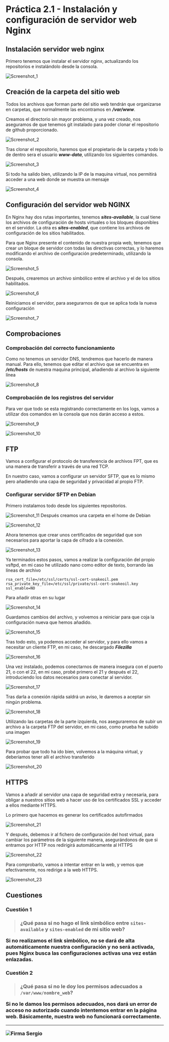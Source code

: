 # Práctica 2.1 - Instalación y configuración de servidor web Nginx

## Instalación servidor web nginx

Primero tenemos que instalar el servidor nginx, actualizando los repositorios e instalándolo desde la consola.

![Screenshot_1](./imagenes/Screenshot_1.png)

## Creación de la carpeta del sitio web

Todos los archivos que forman parte del sitio web tendrán que organizarse en carpetas, que normalmente las encontramos en ***/var/www***.

Creamos el directorio sin mayor problema, y una vez creado, nos aseguramos de que tenemos git instalado para poder clonar el repositorio de github proporcionado.

![Screenshot_2](./imagenes/Screenshot_2.png)

Tras clonar el repositorio, haremos que el propietario de la carpeta y todo lo de dentro sera el usuario ***www-data***, utilizando los siguientes comandos.

![Screenshot_3](./imagenes/Screenshot_3.png)

Si todo ha salido bien, utilizando la IP de la maquina virtual, nos permitirá acceder a una web donde se muestra un mensaje

![Screenshot_4](./imagenes/Screenshot_4.png)

## Configuración del servidor web NGINX
En Nginx hay dos rutas importantes, tenemos ***sites-available***, la cual tiene los archivos de configuración de hosts virtuales o los bloques disponibles en el servidor. La otra es ***sites-enabled***, que contiene los archivos de configuración de los sitios habilitados.

Para que Nginx presente el contenido de nuestra propia web, tenemos que crear un bloque de servidor con todas las directivas correctas, y lo haremos modificando el archivo de configuración predeterminado, utilizando la consola.

![Screenshot_5](./imagenes/Screenshot_5.png)

Después, crearemos un archivo simbólico entre el archivo y el de los sitios habilitados.

![Screenshot_6](./imagenes/Screenshot_6.png)

Reiniciamos el servidor, para asegurarnos de que se aplica toda la nueva configuración

![Screenshot_7](./imagenes/Screenshot_7.png)

## Comprobaciones

<h3>Comprobación del correcto funcionamiento</h3>

Como no tenemos un servidor DNS, tendremos que hacerlo de manera manual. Para ello, tenemos que editar el archivo que se encuentra en ***/etc/hosts*** de nuestra maquina principal, añadiendo al archivo la siguiente línea

![Screenshot_8](./imagenes/Screenshot_8.png)

<h3>Comprobación de los registros del servidor</h3>
Para ver que todo se esta registrando correctamente en los logs, vamos a utilizar dos comandos en la consola que nos darán acceso a estos.

![Screenshot_9](./imagenes/Screenshot_9.png)

![Screenshot_10](./imagenes/Screenshot_10.png)

## FTP
Vamos a configurar el protocolo de transferencia de archivos FPT, que es una manera de transferir a través de una red TCP.

En nuestro caso, vamos a configurar un servidor SFTP, que es lo mismo pero añadiendo una capa de seguridad y privacidad al propio FTP.
<h3>Configurar servidor SFTP en Debian</h3>
Primero instalamos todo desde los siguientes repositorios.

![Screenshot_11](./imagenes/Screenshot_11.png)
Después creamos una carpeta en el home de Debian

![Screenshot_12](./imagenes/Screenshot_12.png)

Ahora tenemos que crear unos certificados de seguridad que son necesarios para aportar la capa de cifrado a la conexión. 

![Screenshot_13](./imagenes/Screenshot_13.png)

Ya terminados estos pasos, vamos a realizar la configuración del propio vsftpd, en mi caso he utilizado nano como editor de texto, borrando las líneas de archivo

```
rsa_cert_file=/etc/ssl/certs/ssl-cert-snakeoil.pem
rsa_private_key_file=/etc/ssl/private/ssl-cert-snakeoil.key
ssl_enable=NO
```
Para añadir otras en su lugar

![Screenshot_14](./imagenes/Screenshot_14.png)

Guardamos cambios del archivo, y volvemos a reiniciar para que coja la configuración nueva que hemos añadido.

![Screenshot_15](./imagenes/Screenshot_15.png)

Tras todo esto, ya podemos acceder al servidor, y para ello vamos a necesitar un cliente FTP, en mi caso, he descargado ***Filezilla***

![Screenshot_16](./imagenes/Screenshot_16.png)

Una vez instalado, podemos conectarnos de manera insegura con el puerto 21, o con el 22, en mi caso, probé primero el 21 y después el 22, introduciendo los datos necesarios para conectar al servidor.

![Screenshot_17](./imagenes/Screenshot_17.png)

Tras darla a conexión rápida saldrá un aviso, le daremos a aceptar sin ningún problema.

![Screenshot_18](./imagenes/Screenshot_18.png)

Utilizando las carpetas de la parte izquierda, nos aseguraremos de subir un archivo a la carpeta FTP del servidor, en mi caso, como prueba he subido una imagen

![Screenshot_19](./imagenes/Screenshot_19.png)

Para probar que todo ha ido bien, volvemos a la máquina virtual, y deberíamos tener allí el archivo transferido

![Screenshot_20](./imagenes/Screenshot_20.png)

## HTTPS
Vamos a añadir al servidor una capa de seguridad extra y necesaria, para obligar a nuestros sitios web a hacer uso de los certificados SSL y acceder a ellos mediante HTTPS.

Lo primero que hacemos es generar los certificados autofirmados

![Screenshot_21](./imagenes/Screenshot_21.png)


Y después, debemos ir al fichero de configuración del host virtual, para cambiar los parámetros de la siguiente manera, asegurándonos de que si entramos por HTTP nos redirigirá automáticamente al HTTPS

![Screenshot_22](./imagenes/Screenshot_22.png)


Para comprobarlo, vamos a intentar entrar en la web, y vemos que efectivamente, nos redirige a la web HTTPS.

![Screenshot_23](./imagenes/Screenshot_23.png)


## Cuestiones

<h3>Cuestión 1<h3>

> ¿Qué pasa si no hago el link simbólico entre `sites-available` y
> `sites-enabled` de mi sitio web?

Si no realizamos el link simbólico, no se dará de alta automáticamente nuestra configuración y no será activada, pues Nginx busca las configuraciones activas una vez están enlazadas.
<h3>Cuestión 2<h3>

> ¿Qué pasa si no le doy los permisos adecuados a `/var/www/nombre_web`?

Si no le damos los permisos adecuados, nos dará un error de acceso no autorizado cuando intentemos entrar en la página web. Básicamente, nuestra web no funcionará correctamente.

---

![Firma Sergio](https://64.media.tumblr.com/7c467136230c4e326d5bfb375aa02d29/4874f8a27ecf45a6-a6/s400x600/ee10df7ed55ad47691eac83aeea825ad48437b3a.png)